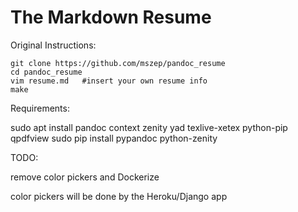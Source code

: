 The Markdown Resume
===================

Original Instructions:

    git clone https://github.com/mszep/pandoc_resume
    cd pandoc_resume
    vim resume.md   #insert your own resume info
    make

Requirements:

  sudo apt install pandoc context zenity yad texlive-xetex python-pip qpdfview 
  sudo pip install pypandoc python-zenity

TODO:

  remove color pickers and Dockerize 
  
  color pickers will be done by the Heroku/Django app
  
  
